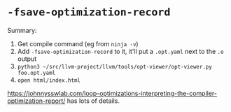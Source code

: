 `-fsave-optimization-record`
============================

Summary:

1. Get compile command (eg from `ninja -v`)
2. Add `-fsave-optimization-record` to it, it'll put a `.opt.yaml` next to the
   `.o` output
3. `python3 ~/src/llvm-project/llvm/tools/opt-viewer/opt-viewer.py foo.opt.yaml`
4. `open html/index.html`

<https://johnnysswlab.com/loop-optimizations-interpreting-the-compiler-optimization-report/>
has lots of details.
